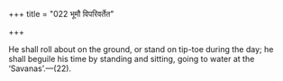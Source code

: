 +++
title = "022 भूमौ विपरिवर्तेत"

+++

He shall roll about on the ground, or stand on tip-toe during the day; he shall beguile his time by standing and sitting, going to water at the ‘Savanas’.—(22).